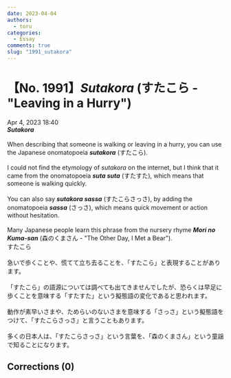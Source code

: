 ```yaml
---
date: 2023-04-04
authors:
  - toru
categories:
  - Essay
comments: true
slug: "1991_sutakora"
---
```


# 【No. 1991】<strong><em>Sutakora</em></strong> (すたこら - "Leaving in a Hurry")
<div class="date">Apr 4, 2023 18:40</div>
<div id="post"><div id="body_show_ori">
<strong><em>Sutakora</em></strong><br/><br/>When describing that someone is walking or leaving in a hurry, you can use the Japanese onomatopoeia <strong><em>sutakora</em></strong> (すたこら).<br/><br/>I could not find the etymology of <em>sutakora</em> on the internet, but I think that it came from the onomatopoeia <strong><em>suta suta</em></strong> (すたすた), which means that someone is walking quickly.<br/><br/>You can also say <strong><em>sutakora sassa</em></strong> (すたこらさっさ), by adding the onomatopoeia <strong><em>sassa</em></strong> (さっさ), which means quick movement or action without hesitation.<br/><br/>Many Japanese people learn this phrase from the nursery rhyme <strong><em>Mori no Kuma-san</em></strong> (森のくまさん - "The Other Day, I Met a Bear").
</div></div>

<!-- more -->

<div id="post_ja"><div id="body_show_mo">
すたこら<br/><br/>急いで歩くことや、慌てて立ち去ることを、「すたこら」と表現することがあります。<br/><br/>「すたこら」の語源については調べても出てきませんでしたが、恐らくは早足に歩くことを意味する「すたすた」という擬態語の変化であると思われます。<br/><br/>動作が素早いさまや、ためらいのないさまを意味する「さっさ」という擬態語をつけて、「すたこらさっさ」と言うこともあります。<br/><br/>多くの日本人は、「すたこらさっさ」という言葉を、「森のくまさん」という童謡で知ることになります。
</div></div>

## Corrections (0)
